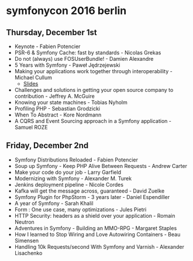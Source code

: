 # symfonycon 2016 berlin

## Thursday, December 1st
* Keynote - Fabien Potencier
* PSR-6 & Symfony Cache: fast by standards - Nicolas Grekas 
* Do not (always) use FOSUserBundle! - Damien Alexandre
* 5 Years with Symfony - Paweł Jędrzejewski
* Making your applications work together through interoperability - Michael Cullum
  * [Slides](https://speakerdeck.com/michaelcullum/making-your-applications-work-together-through-interoperability)
* Challenges and solutions in getting your open source company to contribution  - Jeffrey A. McGuire
* Knowing your state machines - Tobias Nyholm
* Profiling PHP - Sebastian Grodzicki
* When To Abstract - Kore Nordmann
* A CQRS and Event Sourcing approach in a Symfony application - Samuel ROZE

## Friday, December 2nd
* Symfony Distributions Reloaded - Fabien Potencier
* Soup up Symfony - Keep PHP Alive Between Requests - Andrew Carter
* Make your code do your job - Larry Garfield
* Modernizing with Symfony - Alexander M. Turek
* Jenkins deployment pipeline - Nicole Cordes
* Kafka will get the message across, guaranteed - David Zuelke
* Symfony Plugin for PhpStorm - 3 years later  - Daniel Espendiller
* A year of Symfony - Sarah Khalil
* Form : One use case, many optimizations - Jules Pietri
* HTTP Security: headers as a shield over your application - Romain Neutron
* Adventures in Symfony - Building an MMO-RPG - Margaret Staples
* How I learned to Stop Wiring and Love Autowiring Containers - Beau Simensen
* Handling 10k Requests/second With Symfony and Varnish - Alexander Lisachenko
